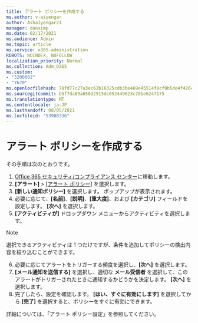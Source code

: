 ```yaml
---
title: アラート ポリシーを作成する
ms.author: v-aiyengar
author: AshaIyengar21
manager: dansimp
ms.date: 02/17/2021
ms.audience: Admin
ms.topic: article
ms.service: o365-administration
ROBOTS: NOINDEX, NOFOLLOW
localization_priority: Normal
ms.collection: Adm_O365
ms.custom:
- "3200002"
- "7670"
ms.openlocfilehash: 78fd77c27a3ec62b16325cdb3be469e45514f8cf0b5de4f4264f080b23627eef
ms.sourcegitcommit: b5f7da89a650d2915dc652449623c78be6247175
ms.translationtype: MT
ms.contentlocale: ja-JP
ms.lasthandoff: 08/05/2021
ms.locfileid: "53988336"
---
```

# <a name="create-an-alert-policy"></a>アラート ポリシーを作成する

その手順は次のとおりです。

1. [Office 365 セキュリティ/コンプライアンス センター](https://go.microsoft.com/fwlink/p/?linkid=2077143)に移動します。
1. **[アラート]** > [[アラート ポリシー]](https://go.microsoft.com/fwlink/?linkid=2103208) を選択します。
1. **[新しい通知ポリシー]** を選択します。 ポップアップが表示されます。
1. 必要に応じて、**[名前]**、**[説明]**、**[重大度]**、および **[カテゴリ]** フィールドを設定します。 **[次へ]** を選択します。
1. **[アクティビティが]** ドロップダウン メニューからアクティビティを選択します。
> [!NOTE]
>  選択できるアクティビティは 1 つだけですが、条件を追加してポリシーの検出内容を絞り込むことができます。
6. 必要に応じてアラートをトリガーする頻度を選択し、**[次へ]** を選択します。
7. **[メール通知を送信する]** を選択し、適切な **メール受信者** を選択して、このアラートがトリガーされたときに通知するかどうかを決定します。 **[次へ]** を選択します。
8. 完了したら、設定を確認します。 **[はい、すぐに有効にします]** を選択してから **[完了]** を選択すると、ポリシーをすぐに有効にできます。

詳細については、「アラート ポリシー設定」を参照してください。

